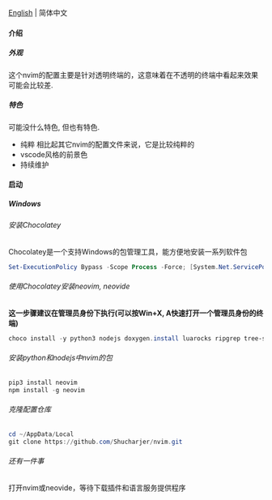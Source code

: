 [English](readme.md) | 简体中文

#### 介绍

##### 外观

这个nvim的配置主要是针对透明终端的，这意味着在不透明的终端中看起来效果可能会比较差.

##### 特色

可能没什么特色, 但也有特色.

- 纯粹
  相比起其它nvim的配置文件来说，它是比较纯粹的
- vscode风格的前景色
- 持续维护

#### 启动

##### Windows

###### 安装Chocolatey

Chocolatey是一个支持Windows的包管理工具，能方便地安装一系列软件包

```powershell
Set-ExecutionPolicy Bypass -Scope Process -Force; [System.Net.ServicePointManager]::SecurityProtocol = [System.Net.ServicePointManager]::SecurityProtocol -bor 3072; iex ((New-Object System.Net.WebClient).DownloadString('https://community.chocolatey.org/install.ps1'))
```

###### 使用Chocolatey安装neovim, neovide

**这一步骤建议在管理员身份下执行(可以按Win+X, A快速打开一个管理员身份的终端)**

```powershell
choco install -y python3 nodejs doxygen.install luarocks ripgrep tree-sitter yazi neovim neovide
```

###### 安装python和nodejs中nvim的包

```powershell
pip3 install neovim
npm install -g neovim
```

###### 克隆配置仓库

```powershell
cd ~/AppData/Local
git clone https://github.com/Shucharjer/nvim.git
```

###### 还有一件事

打开nvim或neovide，等待下载插件和语言服务提供程序
